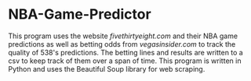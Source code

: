 # NBA-Game-Predictor

This program uses the website *fivethirtyeight.com* and their NBA game predictions as well as betting odds from *vegasinsider.com* to track the quality of 538's predictions. The betting lines and results are written to a csv to keep track of them over a span of time. This program is written in Python and uses the Beautiful Soup library for web scraping.
